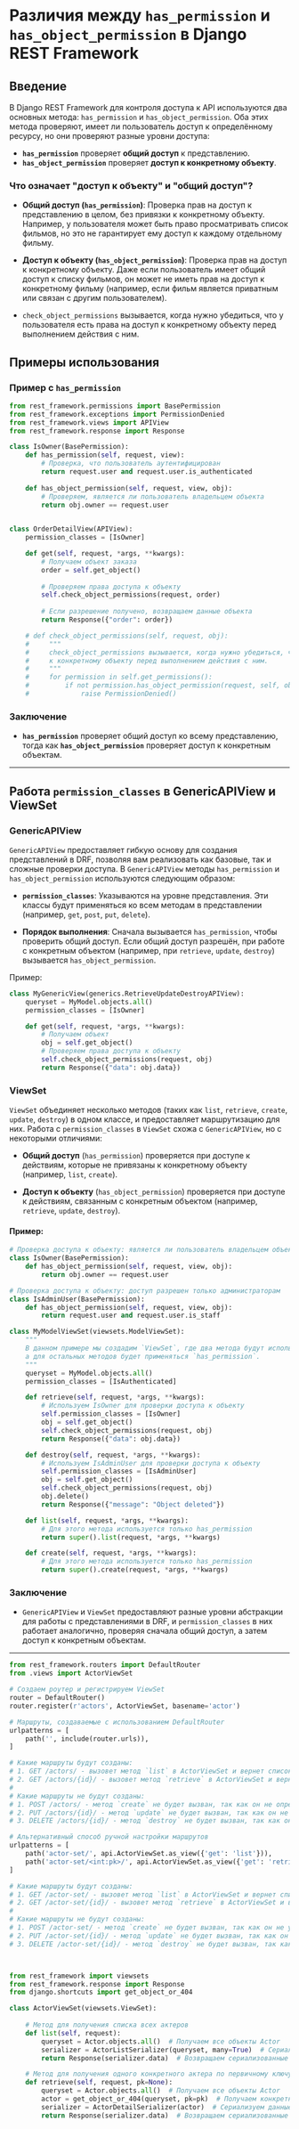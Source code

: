 # Различия между `has_permission` и `has_object_permission` в Django REST Framework

## Введение

В Django REST Framework для контроля доступа к API используются два основных метода: `has_permission` и `has_object_permission`. Оба этих метода проверяют, имеет ли пользователь доступ к определённому ресурсу, но они проверяют разные уровни доступа:

- **`has_permission`** проверяет **общий доступ** к представлению.
- **`has_object_permission`** проверяет **доступ к конкретному объекту**. 

### Что означает "доступ к объекту" и "общий доступ"?

- **Общий доступ (`has_permission`)**: Проверка прав на доступ к представлению в целом, без привязки к конкретному объекту. Например, у пользователя может быть право просматривать список фильмов, но это не гарантирует ему доступ к каждому отдельному фильму.
  
- **Доступ к объекту (`has_object_permission`)**: Проверка прав на доступ к конкретному объекту. Даже если пользователь имеет общий доступ к списку фильмов, он может не иметь прав на доступ к конкретному фильму (например, если фильм является приватным или связан с другим пользователем).
- `check_object_permissions` вызывается, когда нужно убедиться, что у пользователя есть права на доступ к конкретному объекту перед выполнением действия с ним.

## Примеры использования

### Пример с `has_permission`

```python
from rest_framework.permissions import BasePermission
from rest_framework.exceptions import PermissionDenied
from rest_framework.views import APIView
from rest_framework.response import Response

class IsOwner(BasePermission):
    def has_permission(self, request, view):
        # Проверка, что пользователь аутентифицирован
        return request.user and request.user.is_authenticated
        
    def has_object_permission(self, request, view, obj):
        # Проверяем, является ли пользователь владельцем объекта
        return obj.owner == request.user
    

class OrderDetailView(APIView):
    permission_classes = [IsOwner]

    def get(self, request, *args, **kwargs):
        # Получаем объект заказа
        order = self.get_object()
        
        # Проверяем права доступа к объекту
        self.check_object_permissions(request, order)
        
        # Если разрешение получено, возвращаем данные объекта
        return Response({"order": order})

    # def check_object_permissions(self, request, obj):
    #     """
    #     check_object_permissions вызывается, когда нужно убедиться, что у пользователя есть права на доступ 
    #     к конкретному объекту перед выполнением действия с ним.    
    #     """
    #     for permission in self.get_permissions():
    #         if not permission.has_object_permission(request, self, obj):
    #             raise PermissionDenied()
```
### Заключение

- **`has_permission`** проверяет общий доступ ко всему представлению, тогда как **`has_object_permission`** проверяет доступ к конкретным объектам.

---
## Работа `permission_classes` в GenericAPIView и ViewSet

### GenericAPIView

`GenericAPIView` предоставляет гибкую основу для создания представлений в DRF, позволяя вам реализовать как базовые, так и сложные проверки доступа. В `GenericAPIView` методы `has_permission` и `has_object_permission` используются следующим образом:

- **`permission_classes`**: Указываются на уровне представления. Эти классы будут применяться ко всем методам в представлении (например, `get`, `post`, `put`, `delete`).
  
- **Порядок выполнения**: Сначала вызывается `has_permission`, чтобы проверить общий доступ. Если общий доступ разрешён, при работе с конкретным объектом (например, при `retrieve`, `update`, `destroy`) вызывается `has_object_permission`.

Пример:
```python
class MyGenericView(generics.RetrieveUpdateDestroyAPIView):
    queryset = MyModel.objects.all()
    permission_classes = [IsOwner]

    def get(self, request, *args, **kwargs):
        # Получаем объект
        obj = self.get_object()
        # Проверяем права доступа к объекту
        self.check_object_permissions(request, obj)
        return Response({"data": obj.data})
```
### ViewSet

`ViewSet` объединяет несколько методов (таких как `list`, `retrieve`, `create`, `update`, `destroy`) в одном классе, и предоставляет маршрутизацию для них. Работа с `permission_classes` в `ViewSet` схожа с `GenericAPIView`, но с некоторыми отличиями:

- **Общий доступ** (`has_permission`) проверяется при доступе к действиям, которые не привязаны к конкретному объекту (например, `list`, `create`).
  
- **Доступ к объекту** (`has_object_permission`) проверяется при доступе к действиям, связанным с конкретным объектом (например, `retrieve`, `update`, `destroy`).

#### Пример:

```python
# Проверка доступа к объекту: является ли пользователь владельцем объекта
class IsOwner(BasePermission):
    def has_object_permission(self, request, view, obj):
        return obj.owner == request.user

# Проверка доступа к объекту: доступ разрешен только администраторам
class IsAdminUser(BasePermission):
    def has_object_permission(self, request, view, obj):
        return request.user and request.user.is_staff

class MyModelViewSet(viewsets.ModelViewSet):
    """
    В данном примере мы создадим `ViewSet`, где два метода будут использовать разные проверки `has_object_permission`,
    а для остальных методов будет применяться `has_permission`.
    """
    queryset = MyModel.objects.all()
    permission_classes = [IsAuthenticated]

    def retrieve(self, request, *args, **kwargs):
        # Используем IsOwner для проверки доступа к объекту
        self.permission_classes = [IsOwner]
        obj = self.get_object()
        self.check_object_permissions(request, obj)
        return Response({"data": obj.data})

    def destroy(self, request, *args, **kwargs):
        # Используем IsAdminUser для проверки доступа к объекту
        self.permission_classes = [IsAdminUser]
        obj = self.get_object()
        self.check_object_permissions(request, obj)
        obj.delete()
        return Response({"message": "Object deleted"})

    def list(self, request, *args, **kwargs):
        # Для этого метода используется только has_permission
        return super().list(request, *args, **kwargs)

    def create(self, request, *args, **kwargs):
        # Для этого метода используется только has_permission
        return super().create(request, *args, **kwargs)
```

### Заключение

- `GenericAPIView` и `ViewSet` предоставляют разные уровни абстракции для работы с представлениями в DRF, и `permission_classes` в них работает аналогично, проверяя сначала общий доступ, а затем доступ к конкретным объектам.

---

```python
from rest_framework.routers import DefaultRouter
from .views import ActorViewSet

# Создаем роутер и регистрируем ViewSet
router = DefaultRouter()
router.register(r'actors', ActorViewSet, basename='actor')

# Маршруты, создаваемые с использованием DefaultRouter
urlpatterns = [
    path('', include(router.urls)),
]

# Какие маршруты будут созданы:
# 1. GET /actors/ - вызовет метод `list` в ActorViewSet и вернет список всех актеров.
# 2. GET /actors/{id}/ - вызовет метод `retrieve` в ActorViewSet и вернет данные конкретного актера по его ID.
# 
# Какие маршруты не будут созданы:
# 1. POST /actors/ - метод `create` не будет вызван, так как он не определен в ActorViewSet.
# 2. PUT /actors/{id}/ - метод `update` не будет вызван, так как он не определен в ActorViewSet.
# 3. DELETE /actors/{id}/ - метод `destroy` не будет вызван, так как он не определен в ActorViewSet.

# Альтернативный способ ручной настройки маршрутов
urlpatterns = [
    path('actor-set/', api.ActorViewSet.as_view({'get': 'list'})),
    path('actor-set/<int:pk>/', api.ActorViewSet.as_view({'get': 'retrieve'})),
]

# Какие маршруты будут созданы:
# 1. GET /actor-set/ - вызовет метод `list` в ActorViewSet и вернет список всех актеров.
# 2. GET /actor-set/{id}/ - вызовет метод `retrieve` в ActorViewSet и вернет данные конкретного актера по его ID.
#
# Какие маршруты не будут созданы:
# 1. POST /actor-set/ - метод `create` не будет вызван, так как он не указан в ручной настройке маршрутов.
# 2. PUT /actor-set/{id}/ - метод `update` не будет вызван, так как он не указан в ручной настройке маршрутов.
# 3. DELETE /actor-set/{id}/ - метод `destroy` не будет вызван, так как он не указан в ручной настройке маршрутов.



from rest_framework import viewsets
from rest_framework.response import Response
from django.shortcuts import get_object_or_404

class ActorViewSet(viewsets.ViewSet):
    
    # Метод для получения списка всех актеров
    def list(self, request):
        queryset = Actor.objects.all()  # Получаем все объекты Actor
        serializer = ActorListSerializer(queryset, many=True)  # Сериализуем список актеров
        return Response(serializer.data)  # Возвращаем сериализованные данные

    # Метод для получения одного конкретного актера по первичному ключу (pk)
    def retrieve(self, request, pk=None):
        queryset = Actor.objects.all()  # Получаем все объекты Actor
        actor = get_object_or_404(queryset, pk=pk)  # Получаем конкретного актера или возвращаем 404, если не найден
        serializer = ActorDetailSerializer(actor)  # Сериализуем данные об актёре
        return Response(serializer.data)  # Возвращаем сериализованные данные
```
